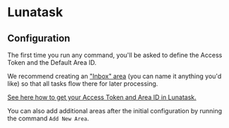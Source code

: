 # Lunatask

## Configuration

The first time you run any command, you'll be asked to define the Access Token and the Default Area ID.

We recommend creating an ["Inbox" area](https://lunatask.app/docs/how-to/implement-inbox-pattern) (you can name it anything you'd like) so that all tasks flow there for later processing.

[See here how to get your Access Token and Area ID in Lunatask.](https://lunatask.app/docs/features/tasks/integrations/browser-bookmarklet#where-can-i-find-the-access-token)

You can also add additional areas after the initial configuration by running the command `Add New Area`.
